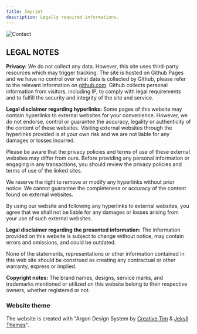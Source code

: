 ```yaml
---
title: Imprint
description: Legally required informations.
---
```


![Contact]({{site.baseurl}}/assets/img/contact.jpg)

## LEGAL NOTES

**Privacy:** We do not collect any data. However, this site uses third-party resources which may trigger tracking.
The site is hosted on Github Pages and we have no control over what data is collected by Github, please refer to the relevant information on [github.com](https://github.com/). Github collects personal information from visitors, including IP, to comply with legal requirements and to fulfill the security and integrity of the site and service.

**Legal disclaimer regarding hyperlinks:** Some pages of this website may contain hyperlinks to external websites for your convenience. However, we do not endorse, control or guarantee the accuracy, legality or authenticity of the content of these websites. Visiting external websites through the hyperlinks provided is at your own risk and we are not liable for any damages or losses incurred.

Please be aware that the privacy policies and terms of use of these external websites may differ from ours. Before providing any personal information or engaging in any transactions, you should review the privacy policies and terms of use of the linked sites.

We reserve the right to remove or modify any hyperlinks without prior notice. We cannot guarantee the completeness or accuracy of the content found on external websites.

By using our website and following any hyperlinks to external websites, you agree that we shall not be liable for any damages or losses arising from your use of such external websites.

**Legal disclaimer regarding the presented information:** The information provided on this website is subject to change without notice, may contain errors and omissions, and could be outdated.

None of the statements, representations or other information contained in this web site should be construed as creating any contractual or other warranty, express or implied.

**Copyright notes:** The brand names, designs, service marks, and trademarks mentioned or utilized on this website belong to their respective owners, whether registered or not.

### Website theme

The website is created with "Argon Design System by [Creative Tim](https://www.creative-tim.com/) & [Jekyll Themes](https://jekyllthemes.io/)".
